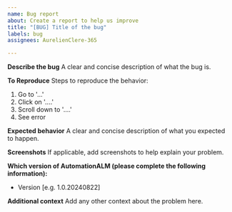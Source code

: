 ```yaml
---
name: Bug report
about: Create a report to help us improve
title: "[BUG] Title of the bug"
labels: bug
assignees: AurelienClere-365

---
```


**Describe the bug**
A clear and concise description of what the bug is.

**To Reproduce**
Steps to reproduce the behavior:
1. Go to '...'
2. Click on '....'
3. Scroll down to '....'
4. See error

**Expected behavior**
A clear and concise description of what you expected to happen.

**Screenshots**
If applicable, add screenshots to help explain your problem.

**Which version of AutomationALM (please complete the following information):**
 - Version [e.g. 1.0.20240822]


**Additional context**
Add any other context about the problem here.
